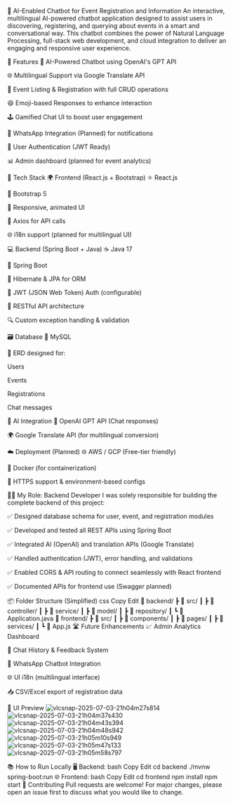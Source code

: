 🤖 AI-Enabled Chatbot for Event Registration and Information
An interactive, multilingual AI-powered chatbot application designed to assist users in discovering, registering, and querying about events in a smart and conversational way. This chatbot combines the power of Natural Language Processing, full-stack web development, and cloud integration to deliver an engaging and responsive user experience.

🚀 Features
🧠 AI-Powered Chatbot using OpenAI's GPT API

🌐 Multilingual Support via Google Translate API

📝 Event Listing & Registration with full CRUD operations

😄 Emoji-based Responses to enhance interaction

🕹️ Gamified Chat UI to boost user engagement

📱 WhatsApp Integration (Planned) for notifications

🔐 User Authentication (JWT Ready)

📊 Admin dashboard (planned for event analytics)


🧰 Tech Stack
🌍 Frontend (React.js + Bootstrap)
⚛️ React.js

🎨 Bootstrap 5

🌈 Responsive, animated UI

🔄 Axios for API calls

🌐 i18n support (planned for multilingual UI)

💻 Backend (Spring Boot + Java)
☕ Java 17

🔧 Spring Boot

📄 Hibernate & JPA for ORM

🔐 JWT (JSON Web Token) Auth (configurable)

🔗 RESTful API architecture

🔍 Custom exception handling & validation


🗃️ Database
🐬 MySQL



📐 ERD designed for:

Users

Events

Registrations

Chat messages



🧠 AI Integration
🤖 OpenAI GPT API (Chat responses)

🌍 Google Translate API (for multilingual conversion)

☁️ Deployment (Planned)
🌐 AWS / GCP (Free-tier friendly)

🐳 Docker (for containerization)

🔐 HTTPS support & environment-based configs



👨‍💻 My Role: Backend Developer
I was solely responsible for building the complete backend of this project:

✅ Designed database schema for user, event, and registration modules

✅ Developed and tested all REST APIs using Spring Boot

✅ Integrated AI (OpenAI) and translation APIs (Google Translate)

✅ Handled authentication (JWT), error handling, and validations

✅ Enabled CORS & API routing to connect seamlessly with React frontend

✅ Documented APIs for frontend use (Swagger planned)



📦 Folder Structure (Simplified)
css
Copy
Edit
📁 backend/
 ┣ 📁 src/
 ┃ ┣ 📁 controller/
 ┃ ┣ 📁 service/
 ┃ ┣ 📁 model/
 ┃ ┣ 📁 repository/
 ┃ ┗ 📄 Application.java
📁 frontend/
 ┣ 📁 src/
 ┃ ┣ 📁 components/
 ┃ ┣ 📁 pages/
 ┃ ┣ 📁 services/
 ┃ ┗ 📄 App.js
🛣️ Future Enhancements
📈 Admin Analytics Dashboard

💬 Chat History & Feedback System

📲 WhatsApp Chatbot Integration

🌐 UI i18n (multilingual interface)

📥 CSV/Excel export of registration data

📸 UI Preview
![vlcsnap-2025-07-03-21h04m27s814](https://github.com/user-attachments/assets/7c61da7a-4001-4bd0-9706-35ed83e7bde0)
![vlcsnap-2025-07-03-21h04m37s430](https://github.com/user-attachments/assets/c5db92ac-abc8-48e3-a56d-6b5e829619c3)
![vlcsnap-2025-07-03-21h04m43s394](https://github.com/user-attachments/assets/8fea089b-4425-4220-aa63-70cd69cb5b39)
![vlcsnap-2025-07-03-21h04m48s942](https://github.com/user-attachments/assets/7b296811-fa8c-4a8f-90c5-e739b08c4024)
![vlcsnap-2025-07-03-21h05m10s949](https://github.com/user-attachments/assets/2173acef-1005-4d93-829c-9a7d64c4c40e)
![vlcsnap-2025-07-03-21h05m47s133](https://github.com/user-attachments/assets/c9b18b2f-b80f-48ae-bdc0-233468762b75)
![vlcsnap-2025-07-03-21h05m58s797](https://github.com/user-attachments/assets/e1bfc2f0-129a-4d8f-bea2-7d41ae60f0ed)



📚 How to Run Locally
🖥️ Backend:
bash
Copy
Edit
cd backend
./mvnw spring-boot:run
🌐 Frontend:
bash
Copy
Edit
cd frontend
npm install
npm start
🤝 Contributing
Pull requests are welcome! For major changes, please open an issue first to discuss what you would like to change.
